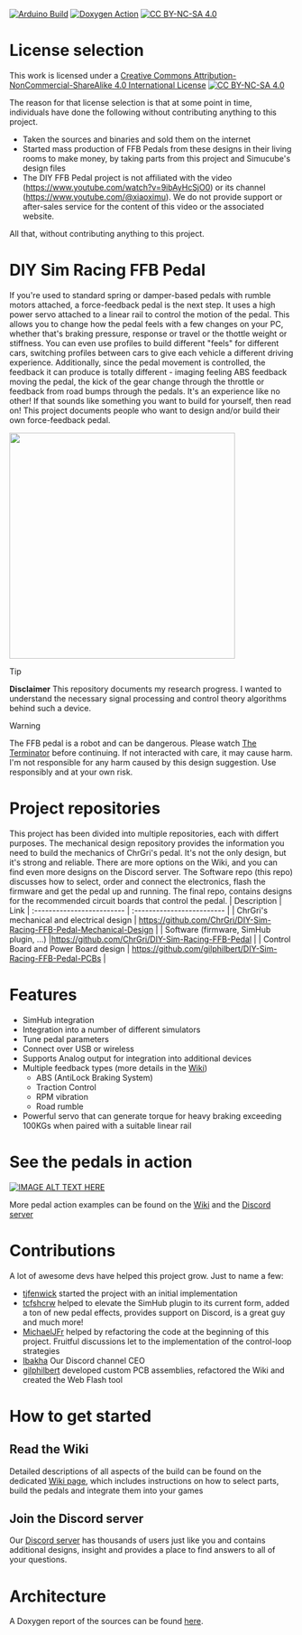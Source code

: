 [![Arduino Build](https://github.com/ChrGri/DIY-Sim-Racing-FFB-Pedal/actions/workflows/arduino.yml/badge.svg?branch=main)](https://github.com/ChrGri/DIY-Sim-Racing-FFB-Pedal/actions/workflows/arduino.yml)
[![Doxygen Action](https://github.com/ChrGri/DIY-Sim-Racing-FFB-Pedal/actions/workflows/main.yml/badge.svg)](https://github.com/ChrGri/DIY-Sim-Racing-FFB-Pedal/actions/workflows/main.yml)
[![CC BY-NC-SA 4.0][cc-by-nc-sa-shield]][cc-by-nc-sa]
# License selection
This work is licensed under a [Creative Commons Attribution-NonCommercial-ShareAlike 4.0 International License][cc-by-nc-sa]
[![CC BY-NC-SA 4.0][cc-by-nc-sa-image]][cc-by-nc-sa]

The reason for that license selection is that at some point in time, individuals have done the following without contributing anything to this project.
- Taken the sources and binaries and sold them on the internet
- Started mass production of FFB Pedals from these designs in their living rooms to make money, by taking parts from this project and Simucube's design files
- The DIY FFB Pedal project is not affiliated with the video (https://www.youtube.com/watch?v=9ibAyHcSjO0) or its channel (https://www.youtube.com/@xiaoximu). We do not provide support or after-sales service for the content of this video or the associated website.<br>

All that, without contributing anything to this project.

[cc-by-nc-sa]: http://creativecommons.org/licenses/by-nc-sa/4.0/
[cc-by-nc-sa-image]: https://licensebuttons.net/l/by-nc-sa/4.0/88x31.png
[cc-by-nc-sa-shield]: https://img.shields.io/badge/License-CC%20BY--NC--SA%204.0-lightgrey.svg
# DIY Sim Racing FFB Pedal
If you're used to standard spring or damper-based pedals with rumble motors attached, a force-feedback pedal is the next step. It uses a high power servo attached to a linear rail to control the motion of the pedal. This allows you to change how the pedal feels with a few changes on your PC, whether that's braking pressure, response or travel or the thottle weight or stiffness. You can even use profiles to build different "feels" for different cars, switching profiles between cars to give each vehicle a different driving experience. Additionally, since the pedal movement is controlled, the feedback it can produce is totally different - imaging feeling ABS feedback moving the pedal, the kick of the gear change through the throttle or feedback from road bumps through the pedals. It's an experience like no other! If that sounds like something you want to build for yourself, then read on! This project documents people who want to design and/or build their own force-feedback pedal. 

<img src="https://github.com/user-attachments/assets/f1a54fd9-5949-4dc0-b573-b34a77b52dd7" width="400">

> [!TIP]
> **Disclaimer** This repository documents my research progress. I wanted to understand the necessary signal processing and control theory algorithms behind such a device. 

> [!WARNING]
> The FFB pedal is a robot and can be dangerous. Please watch [The Terminator](https://en.wikipedia.org/wiki/The_Terminator) before continuing. If not interacted with care, it may cause harm. I'm not responsible for any harm caused by this design suggestion. Use responsibly and at your own risk.

# Project repositories
This project has been divided into multiple repositories, each with differt purposes. The mechanical design repository provides the information you need to build the mechanics of ChrGri's pedal. It's not the only design, but it's strong and reliable. There are more options on the Wiki, and you can find even more designs on the Discord server. The Software repo (this repo) discusses how to select, order and connect the electronics, flash the firmware and get the pedal up and running. The final repo, contains designs for the recommended circuit boards that control the pedal.
| Description           |  Link |
:------------------------- | :------------------------- |
| ChrGri's mechanical and electrical design | https://github.com/ChrGri/DIY-Sim-Racing-FFB-Pedal-Mechanical-Design |
| Software (firmware, SimHub plugin, ...) |https://github.com/ChrGri/DIY-Sim-Racing-FFB-Pedal |
| Control Board and Power Board design | https://github.com/gilphilbert/DIY-Sim-Racing-FFB-Pedal-PCBs |

# Features
- SimHub integration
- Integration into a number of different simulators
- Tune pedal parameters
- Connect over USB or wireless
- Supports Analog output for integration into additional devices
- Multiple feedback types (more details in the [Wiki](https://github.com/ChrGri/DIY-Sim-Racing-FFB-Pedal/wiki/Pedal-Effects))
  - ABS (AntiLock Braking System)
  - Traction Control
  - RPM vibration
  - Road rumble
- Powerful servo that can generate torque for heavy braking exceeding 100KGs when paired with a suitable linear rail

# See the pedals in action
[![IMAGE ALT TEXT HERE](https://img.youtube.com/vi/i2e1ukc1ylA/0.jpg)](https://www.youtube.com/watch?v=i2e1ukc1ylA)

More pedal action examples can be found on the [Wiki](https://github.com/ChrGri/DIY-Sim-Racing-FFB-Pedal/wiki/Hardware-designs) and the [Discord server](https://discord.gg/zTfQaxpAUz)

# Contributions
A lot of awesome devs have helped this project grow. Just to name a few:
- [tjfenwick](https://github.com/tjfenwick) started the project with an initial implementation
- [tcfshcrw](https://github.com/tcfshcrw) helped to elevate the SimHub plugin to its current form, added a ton of new pedal effects, provides support on Discord, is a great guy and much more!
- [MichaelJFr](https://github.com/MichaelJFr) helped by refactoring the code at the beginning of this project. Fruitful discussions let to the implementation of the control-loop strategies
- [Ibakha](https://github.com/Ibakha) Our Discord channel CEO
- [gilphilbert](https://github.com/gilphilbert) developed custom PCB assemblies, refactored the Wiki and created the Web Flash tool

# How to get started
## Read the Wiki
Detailed descriptions of all aspects of the build can be found on the dedicated [Wiki page](https://github.com/ChrGri/DIY-Sim-Racing-FFB-Pedal/wiki), which includes instructions on how to select parts, build the pedals and integrate them into your games

## Join the Discord server
Our [Discord server](https://discord.gg/zTfQaxpAUz) has thousands of users just like you and contains additional designs, insight and provides a place to find answers to all of your questions.

# Architecture
A Doxygen report of the sources can be found [here](https://chrgri.github.io/DIY-Sim-Racing-FFB-Pedal/Arduino/html/index.html).

